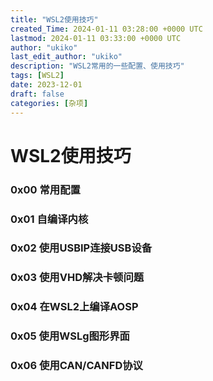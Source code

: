 ```yaml
---
title: "WSL2使用技巧"
created_Time: 2024-01-11 03:28:00 +0000 UTC
lastmod: 2024-01-11 03:33:00 +0000 UTC
author: "ukiko"
last_edit_author: "ukiko"
description: "WSL2常用的一些配置、使用技巧"
tags: [WSL2]
date: 2023-12-01
draft: false
categories: [杂项]
---
```


# WSL2使用技巧

### 0x00 常用配置



### 0x01 自编译内核



### 0x02 使用USBIP连接USB设备



### 0x03 使用VHD解决卡顿问题



### 0x04 在WSL2上编译AOSP



### 0x05 使用WSLg图形界面



### 0x06 使用CAN/CANFD协议



